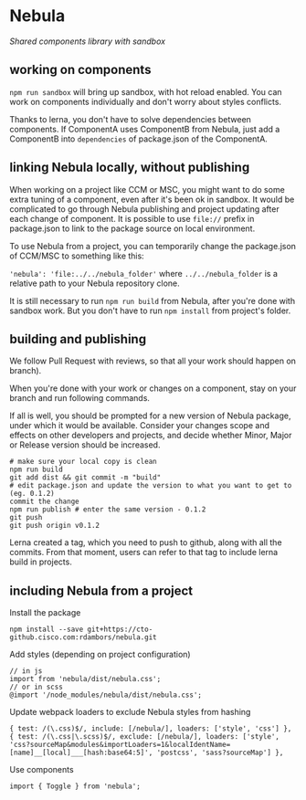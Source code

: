 # Nebula

_Shared components library with sandbox_

## working on components

`npm run sandbox` will bring up sandbox, with hot reload enabled. You can work on components individually and don't worry about styles conflicts.

Thanks to lerna, you don't have to solve dependencies between components. If ComponentA uses ComponentB from Nebula, just add a ComponentB into `dependencies` of package.json of the ComponentA.

## linking Nebula locally, without publishing

When working on a project like CCM or MSC, you might want to do some extra tuning of a component, even after it's been ok in sandbox. It would be complicated to go through Nebula publishing and project updating after each change of component. It is possible to use `file://` prefix in package.json to link to the package source on local environment.

To use Nebula from a project, you can temporarily change the package.json of CCM/MSC to something like this:

`'nebula': 'file:../../nebula_folder'` where `../../nebula_folder` is a relative path to your Nebula repository clone.

It is still necessary to run `npm run build` from Nebula, after you're done with sandbox work. But you don't have to run `npm install` from project's folder.

## building and publishing

We follow Pull Request with reviews, so that all your work should happen on branch).

When you're done with your work or changes on a component, stay on your branch and run following commands.

If all is well, you should be prompted for a new version of Nebula package, under which it would be available. Consider your changes scope and effects on other developers and projects, and decide whether Minor, Major or Release version should be increased.

```
# make sure your local copy is clean
npm run build
git add dist && git commit -m "build"
# edit package.json and update the version to what you want to get to (eg. 0.1.2)
commit the change
npm run publish # enter the same version - 0.1.2
git push
git push origin v0.1.2
```

Lerna created a tag, which you need to push to github, along with all the commits. From that moment, users can refer to that tag to include lerna build in projects.

## including Nebula from a project

Install the package
```
npm install --save git+https://cto-github.cisco.com:rdambors/nebula.git
```

Add styles (depending on project configuration)
```
// in js
import from 'nebula/dist/nebula.css';
// or in scss
@import '/node_modules/nebula/dist/nebula.css';
```

Update webpack loaders to exclude Nebula styles from hashing
```
{ test: /(\.css)$/, include: [/nebula/], loaders: ['style', 'css'] },
{ test: /(\.css|\.scss)$/, exclude: [/nebula/], loaders: ['style', 'css?sourceMap&modules&importLoaders=1&localIdentName=[name]__[local]___[hash:base64:5]', 'postcss', 'sass?sourceMap'] },
```

Use components
```
import { Toggle } from 'nebula';
```
